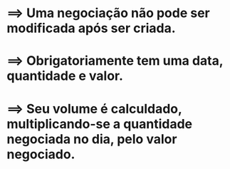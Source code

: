 
# ==> Uma negociação não pode ser modificada após ser criada.

# ==> Obrigatoriamente tem uma data, quantidade e valor.

# ==> Seu volume é calculdado, multiplicando-se a quantidade negociada no dia, pelo valor negociado.